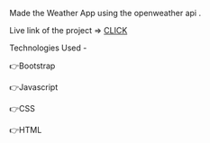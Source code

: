 Made the Weather App using the openweather api .

Live link of the project => [CLICK](https://github.com/Pankaj123-keep/Weather-App1)

Technologies Used -

👉Bootstrap

👉Javascript

👉CSS

👉HTML


